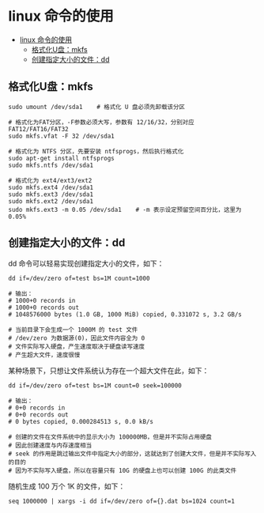 
# linux 命令的使用

- [linux 命令的使用](#linux-命令的使用)
  - [格式化U盘：mkfs](#格式化u盘mkfs)
  - [创建指定大小的文件：dd](#创建指定大小的文件dd)

## 格式化U盘：mkfs

```shell
sudo umount /dev/sda1    # 格式化 U 盘必须先卸载该分区

# 格式化为FAT分区，-F参数必须大写，参数有 12/16/32，分别对应 FAT12/FAT16/FAT32
sudo mkfs.vfat -F 32 /dev/sda1  

# 格式化为 NTFS 分区，先要安装 ntfsprogs，然后执行格式化
sudo apt-get install ntfsprogs
sudo mkfs.ntfs /dev/sda1

# 格式化为 ext4/ext3/ext2
sudo mkfs.ext4 /dev/sda1
sudo mkfs.ext3 /dev/sda1
sudo mkfs.ext2 /dev/sda1
sudo mkfs.ext3 -m 0.05 /dev/sda1    # -m 表示设定预留空间百分比，这里为 0.05%
```

## 创建指定大小的文件：dd

dd 命令可以轻易实现创建指定大小的文件，如下：

```shell
dd if=/dev/zero of=test bs=1M count=1000

# 输出：
# 1000+0 records in
# 1000+0 records out
# 1048576000 bytes (1.0 GB, 1000 MiB) copied, 0.331072 s, 3.2 GB/s

# 当前目录下会生成一个 1000M 的 test 文件
# /dev/zero 为数据源(0)，因此文件内容全为 0
# 文件实际写入硬盘，产生速度取决于硬盘读写速度
# 产生超大文件，速度很慢
```

某种场景下，只想让文件系统认为存在一个超大文件在此，如下：

```shell
dd if=/dev/zero of=test bs=1M count=0 seek=100000

# 输出：
# 0+0 records in
# 0+0 records out
# 0 bytes copied, 0.000284513 s, 0.0 kB/s

# 创建的文件在文件系统中的显示大小为 100000MB，但是并不实际占用硬盘
# 因此创建速度与内存速度相当
# seek 的作用是跳过输出文件中指定大小的部分，这就达到了创建大文件，但是并不实际写入的目的
# 因为不实际写入硬盘，所以在容量只有 10G 的硬盘上也可以创建 100G 的此类文件
```

随机生成 100 万个 1K 的文件，如下：

```shell
seq 1000000 | xargs -i dd if=/dev/zero of={}.dat bs=1024 count=1
```
